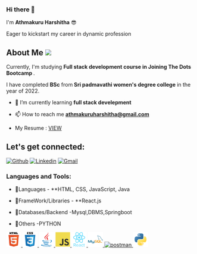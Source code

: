 ### Hi there 👋

I'm   <b>Athmakuru Harshitha</b> :sunglasses:<br/>

Eager to kickstart my career in dynamic profession

<h2>About Me <img height="40" src="https://raw.githubusercontent.com/innng/innng/master/assets/kyubey.gif"/> </h2>

Currently, I'm  studying <b>Full stack development course in Joining The Dots Bootcamp </b>.

I have completed <b>BSc</b> from<b> Sri padmavathi women's degree college</b> in the year of 2022.

- 🌱 I’m currently learning **full stack develepment**

- 📫 How to reach me **athmakuruharshitha@gmail.com**

- My Resume : <a href="https://docs.google.com/document/d/1iRJ2CQJGWP9VCCmQv7mDzg3bMBXyA8-wKJg79nIdu_4/edit?usp=sharing">VIEW</a>

<h2 align="left">Let's get connected:</h2>

[![Github](https://img.shields.io/badge/-Github-000?style=flat&logo=Github&logoColor=white)](https://github.com/Harshitha-reddy88)
[![Linkedin](https://img.shields.io/badge/-LinkedIn-blue?style=flat&logo=Linkedin&logoColor=white)](https://www.linkedin.com/in/athmakuru-harshitha-1378b8251/)
[![Gmail](https://img.shields.io/badge/-Gmail-c14438?style=flat&logo=Gmail&logoColor=white)](athmakuruharshitha@gmail.com)

<h3 align="left">Languages and Tools:</h3>

   - :dart:Languages - **HTML, CSS, JavaScript, Java<br/>
  
   - :dart:FrameWork/Libraries - **React.js<br/>
  
   - :dart:Databases/Backend -Mysql,DBMS,Springboot<br/>
  
  - :dart:Others -PYTHON
<p align="left">
  <a href="https://www.w3.org/html/" target="_blank" rel="noreferrer"> 
       <img src="https://raw.githubusercontent.com/devicons/devicon/master/icons/html5/html5-original-wordmark.svg" alt="html5" width="40" 
        height="40"/> 
  </a>
  
  <a href="https://www.w3schools.com/css/" target="_blank" rel="noreferrer"> 
       <img src="https://raw.githubusercontent.com/devicons/devicon/master/icons/css3/css3-original-wordmark.svg" alt="css3" width="40" 
       height="40"/> 
  </a> 
  
  <a href="https://www.java.com" target="_blank" rel="noreferrer"> 
        <img src="https://raw.githubusercontent.com/devicons/devicon/master/icons/java/java-original.svg" alt="java" width="40" height="40"/> 
  </a> 
  
  <a href="https://developer.mozilla.org/en-US/docs/Web/JavaScript" target="_blank" rel="noreferrer"> 
        <img src="https://raw.githubusercontent.com/devicons/devicon/master/icons/javascript/javascript-original.svg" alt="javascript" 
         width="40" height="40"/> 
  </a> 

  <a href="https://www.mysql.com/" target="_blank" rel="noreferrer"> 
     <img src="https://raw.githubusercontent.com/devicons/devicon/master/icons/react/react-original-wordmark.svg" alt="react" width="40" 
      height="40"/> </a> <a href="https://postman.com" target="_blank" rel="noreferrer"/>
        <img src="https://raw.githubusercontent.com/devicons/devicon/master/icons/mysql/mysql-original-wordmark.svg" alt="mysql" width="40" 
       height="40"/> 
     <img src="https://www.vectorlogo.zone/logos/getpostman/getpostman-icon.svg" alt="postman" width="40" height="40"/> 
  </a>
  
  <a href="https://www.python.org" target="_blank" rel="noreferrer"> 
         <img src="https://raw.githubusercontent.com/devicons/devicon/master/icons/python/python-original.svg" alt="python" width="40" 
         height="40"/> 
  </a> 
  <a href="https://reactjs.org/" target="_blank" rel="noreferrer"> </a> 
  <a href="https://reactnative.dev/" target="_blank" rel="noreferrer">  </a>
  

  
</p>

